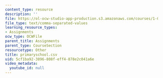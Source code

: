 ```yaml
---
content_type: resource
description: ''
file: https://ol-ocw-studio-app-production.s3.amazonaws.com/courses/1-022-introduction-to-network-models-fall-2018/5cf1ba923896808feff4878e2c041a6e_primaryschool.csv
file_type: text/comma-separated-values
learning_resource_types:
- Assignments
ocw_type: OCWFile
parent_title: Assignments
parent_type: CourseSection
resourcetype: Other
title: primaryschool.csv
uid: 5cf1ba92-3896-808f-eff4-878e2c041a6e
video_metadata:
  youtube_id: null
---
```

